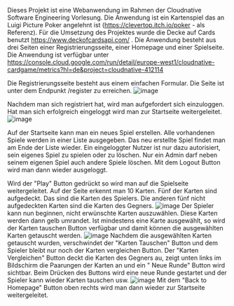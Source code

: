 Dieses Projekt ist eine Webanwendung im Rahmen der Cloudnative Software Engineering Vorlesung. Die Anwendung ist ein Kartenspiel das an Luigi Picture Poker angelehnt ist (https://clevertop.itch.io/poker - als Referenz). 
Für die Umsetzung des Projektes wurde die Decke auf Cards benutzt https://www.deckofcardsapi.com/ . 
Die Anwendung besteht aus drei Seiten einer Registrierungsseite, einer Homepage und einer Spielseite. Die Anwendung ist verfügbar unter https://console.cloud.google.com/run/detail/europe-west1/cloudnative-cardgame/metrics?hl=de&project=cloudnative-412114

Die Registrierungsseite besteht aus einem einfachen Formular. Die Seite ist unter dem Endpunkt /register zu erreichen.
![image](https://github.com/PhilippHe98/CloudNative-CardGame/assets/79371575/2b47200a-0ad1-4589-bcd7-dbf24bb7a598)

Nachdem man sich registriert hat, wird man aufgefordert sich einzuloggen. Hat man sich erfolgreich eingeloggt wird man zur Startseite weitergeleitet.
![image](https://github.com/PhilippHe98/CloudNative-CardGame/assets/79371575/d5a66c7d-9fe9-47a1-a2b0-19eb3d3e8463)

Auf der Startseite kann man ein neues Spiel erstellen. Alle vorhandenen Spiele werden in einer Liste ausgegeben. Das neu erstellte Spiel findet man am Ende der Liste wieder. 
Ein eingeloggter Nutzer ist nur dazu autorisiert, sein eigenes Spiel zu spielen oder zu löschen. Nur ein Admin darf neben seinem eigenen Spiel auch andere Spiele löschen. Mit dem Logout Button wird man dann wieder ausgeloggt.

Wird der "Play" Button gedrückt so wird man auf die Spielseite weitergeleitet. Auf der Seite erkennt man 10 Karten. Fünf der Karten sind aufgedeckt. Das sind die Karten des Spielers. Die anderen fünf nicht aufgedeckten Karten sind die Karten des Gegners.
![image](https://github.com/PhilippHe98/CloudNative-CardGame/assets/79371575/ce8bba58-6419-4397-ad9e-9e17dfb2990a)
Der Spieler kann nun beginnen, nicht erwünschte Karten auszuwählen. Diese Karten werden dann gelb umrandet. Ist mindestens eine Karte ausgewählt, so wird der Karten tauschen Button verfügbar und damit können die ausgewählten Karten getauscht werden.
![image](https://github.com/PhilippHe98/CloudNative-CardGame/assets/79371575/acad5542-cea4-4b31-9229-dd661bd599c7)
Nachdem die ausgewählten Karten getauscht wurden, verschwindet der "Karten Tauschen" Button und dem Spieler bleibt nur noch der Karten vergleichen Button. Der "Karten Vergleichen" Button deckt  die Karten des Gegners au, zeigt unten links im Bildschirm die Paarungen der Karten an und ein " Neue Runde" Button wird sichtbar. Beim Drücken des Buttons wird eine neue Runde gestartet und der Spieler kann wieder Karten tauschen usw.
![image](https://github.com/PhilippHe98/CloudNative-CardGame/assets/79371575/9c95fc86-99ba-4134-b0cd-79b4231eb2be)
Mit dem "Back to Homepage" Button oben rechts wird man dann wieder zur Startseite weitergeleitet.


